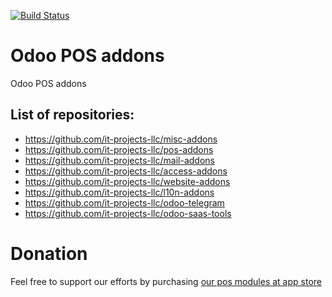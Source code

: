 
[![Build Status](https://travis-ci.com/it-projects-llc/pos-addons.svg?branch=12.0)](https://travis-ci.com/it-projects-llc/pos-addons)

Odoo POS addons
===============

Odoo POS addons

List of repositories:
---------------------

* https://github.com/it-projects-llc/misc-addons
* https://github.com/it-projects-llc/pos-addons
* https://github.com/it-projects-llc/mail-addons
* https://github.com/it-projects-llc/access-addons
* https://github.com/it-projects-llc/website-addons
* https://github.com/it-projects-llc/l10n-addons
* https://github.com/it-projects-llc/odoo-telegram
* https://github.com/it-projects-llc/odoo-saas-tools

Donation
========
Feel free to support our efforts by purchasing [our pos modules at app store](https://apps.odoo.com/apps/modules/category/Point%20of%20Sale/browse?price=Paid&order=Newest&author=IT-Projects+LLC)
